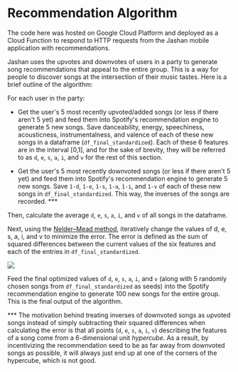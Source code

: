 # Recommendation Algorithm

The code here was hosted on Google Cloud Platform and deployed as a Cloud Function to respond to HTTP requests from the Jashan mobile application with recommendations.

Jashan uses the upvotes and downvotes of users in a party to generate song recommendations that appeal to the entire group. This is a way for people to discover songs at the intersection of their music tastes. Here is a brief outline of the algorithm:

For each user in the party:

- Get the user's  5 most recently upvoted/added songs (or less if there aren't 5 yet) and feed them into Spotify's recommendation engine to generate 5 new songs. Save danceability, energy, speechiness, acousticness, instrumentalness, and valence of each of these new songs in a dataframe (`df_final_standardized`). Each of these 6 features are in the interval [0,1], and for the sake of brevity, they will be referred to as `d`, `e`, `s`, `a`, `i`, and `v` for the rest of this section.
 
 - Get the user's  5 most recently downvoted songs (or less if there aren't 5 yet) and feed them into Spotify's recommendation engine to generate 5 new songs. Save `1-d`, `1-e`, `1-s`, `1-a`, `1-i`, and `1-v` of each of these new songs in `df_final_standardized`. This way, the inverses of the songs are recorded. ***
 
Then, calculate the average `d`, `e`, `s`, `a`, `i`, and `v` of all songs in the dataframe.

Next, using the [Nelder–Mead method](https://en.wikipedia.org/wiki/Nelder%E2%80%93Mead_method), iteratively change the values of d, e, s, a, i, and v to minimize the error. The error is defined as the sum of squared differences between the current values of the six features and each of the entries in `df_final_standardized`. 

<img src="https://render.githubusercontent.com/render/math?math=\text{Error} = \displaystyle \sum_{\text{entry} \in \text{df_final_standardized}}((d_{\text{current}}-d_{\text{entry}})^2 %2B (e_{\text{current}}-e_{\text{entry}})^2 %2B (s_{\text{current}}-s_{\text{entry}})^2 %2B (a_{\text{current}}-a_{\text{entry}})^2 %2B (i_{\text{current}}-i_{\text{entry}})^2 %2B (v_{\text{current}}-v_{\text{entry}})^2)">

Feed the final optimized values of `d`, `e`, `s`, `a`, `i`, and `v` (along with 5 randomly chosen songs from `df_final_standardized` as seeds) into the Spotify recommendation engine to generate 100 new songs for the entire group. This is the final output of the algorithm.


*** The motivation behind treating inverses of downvoted songs as upvoted songs instead of simply subtracting their squared differences when calculating the error is that all points (`d`, `e`, `s`, `a`, `i`, `v`) describing the features of a song come from a 6-dimensional unit _hypercube_. As a result, by incentivizing the recommendation seed to be as far away from downvoted songs as possible, it will always just end up at one of the corners of the hypercube, which is not good.
